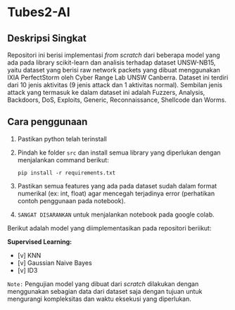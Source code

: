 # Tubes2-AI

## Deskripsi Singkat
Repositori ini berisi implementasi _from scratch_ dari beberapa model yang ada pada library scikit-learn dan analisis terhadap dataset UNSW-NB15, yaitu dataset yang berisi raw network packets yang dibuat menggunakan IXIA PerfectStorm oleh Cyber Range Lab UNSW Canberra. Dataset ini terdiri dari 10 jenis aktivitas (9 jenis attack dan 1 aktivitas normal). Sembilan jenis attack yang termasuk ke dalam dataset ini adalah Fuzzers, Analysis, Backdoors, DoS, Exploits, Generic, Reconnaissance, Shellcode dan Worms.


## Cara penggunaan
1. Pastikan python telah terinstall
2. Pindah ke folder `src` dan install semua library yang diperlukan dengan menjalankan command berikut:
   
   ```
   pip install -r requirements.txt
   ```
3. Pastikan semua features yang ada pada dataset sudah dalam format numerikal (ex: int, float) agar mencegah terjadinya error (perhatikan contoh penggunaan pada notebook).
4. ``` SANGAT DISARANKAN ``` untuk menjalankan notebook pada google colab.

Berikut adalah model yang diimplementasikan pada repositori beriikut: 

**Supervised Learning:**
- [v] KNN
- [v] Gaussian Naive Bayes
- [v] ID3

```Note:``` Pengujian model yang dibuat dari _scratch_ dilakukan dengan menggunakan sebagian data dari dataset saja dengan tujuan untuk mengurangi kompleksitas dan waktu eksekusi yang diperlukan.

